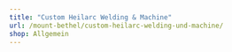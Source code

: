 ```yaml
---
title: "Custom Heilarc Welding & Machine"
url: /mount-bethel/custom-heilarc-welding-und-machine/
shop: Allgemein
---
```


